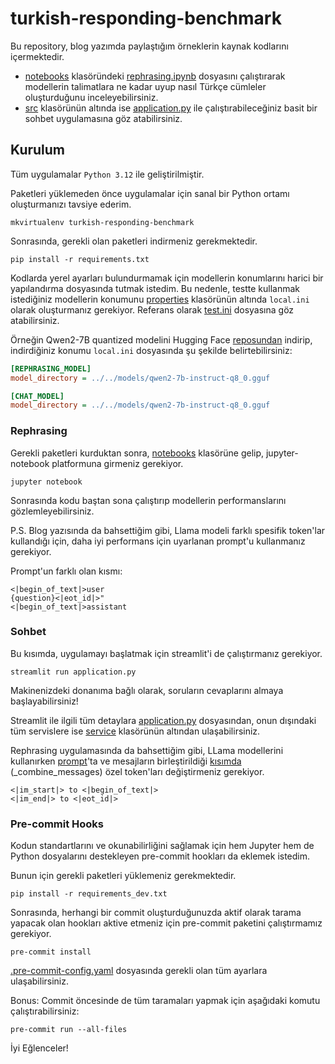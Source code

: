 # turkish-responding-benchmark

Bu repository, blog yazımda paylaştığım örneklerin kaynak kodlarını içermektedir.
- [notebooks](notebooks) klasöründeki [rephrasing.ipynb](notebooks/rephrasing.ipynb) dosyasını çalıştırarak modellerin talimatlara ne kadar uyup nasıl Türkçe cümleler oluşturduğunu inceleyebilirsiniz.
- [src](src) klasörünün altında ise [application.py](application.py) ile çalıştırabileceğiniz basit bir sohbet uygulamasına göz atabilirsiniz.

## Kurulum

Tüm uygulamalar `Python 3.12` ile geliştirilmiştir.

Paketleri yüklemeden önce uygulamalar için sanal bir Python ortamı oluşturmanızı tavsiye ederim.

```commandline
mkvirtualenv turkish-responding-benchmark
```

Sonrasında, gerekli olan paketleri indirmeniz gerekmektedir.

```commandline
pip install -r requirements.txt
```

Kodlarda yerel ayarları bulundurmamak için modellerin konumlarını harici bir yapılandırma dosyasında tutmak istedim. Bu nedenle, testte kullanmak istediğiniz modellerin konumunu [properties](properties) klasörünün altında `local.ini` olarak oluşturmanız gerekiyor. Referans olarak [test.ini](properties/test.ini) dosyasına göz atabilirsiniz.

Örneğin Qwen2-7B quantized modelini Hugging Face [reposundan](https://huggingface.co/Qwen/Qwen2-7B-Instruct-GGUF) indirip, indirdiğiniz konumu `local.ini` dosyasında şu şekilde belirtebilirsiniz:

```ini
[REPHRASING_MODEL]
model_directory = ../../models/qwen2-7b-instruct-q8_0.gguf

[CHAT_MODEL]
model_directory = ../../models/qwen2-7b-instruct-q8_0.gguf
```

### Rephrasing

Gerekli paketleri kurduktan sonra, [notebooks](notebooks) klasörüne gelip, jupyter-notebook platformuna girmeniz gerekiyor.

```commandline
jupyter notebook
```

Sonrasında kodu baştan sona çalıştırıp modellerin performanslarını gözlemleyebilirsiniz.

P.S. Blog yazısında da bahsettiğim gibi, Llama modeli farklı spesifik token'lar kullandığı için, daha iyi performans için uyarlanan prompt'u kullanmanız gerekiyor.

Prompt'un farklı olan kısmı:
```commandline
<|begin_of_text|>user
{question}<|eot_id|>"
<|begin_of_text|>assistant
```

### Sohbet

Bu kısımda, uygulamayı başlatmak için streamlit'i de çalıştırmanız gerekiyor.

```commandline
streamlit run application.py
```

Makinenizdeki donanıma bağlı olarak, soruların cevaplarını almaya başlayabilirsiniz!

Streamlit ile ilgili tüm detaylara [application.py](application.py) dosyasından, onun dışındaki tüm servislere ise [service](src/service) klasörünün altından ulaşabilirsiniz.

Rephrasing uygulamasında da bahsettiğim gibi, LLama modellerini kullanırken [prompt](src/utils/constant.py)'ta ve mesajların birleştirildiği [kısımda](src/service/chat_service.py) (_combine_messages) özel token'ları değiştirmeniz gerekiyor.

```
<|im_start|> to <|begin_of_text|>
<|im_end|> to <|eot_id|>
```

### Pre-commit Hooks

Kodun standartlarını ve okunabilirliğini sağlamak için hem Jupyter hem de Python dosyalarını destekleyen pre-commit hookları da eklemek istedim.

Bunun için gerekli paketleri yüklemeniz gerekmektedir.

```commandline
pip install -r requirements_dev.txt
```

Sonrasında, herhangi bir commit oluşturduğunuzda aktif olarak tarama yapacak olan hookları aktive etmeniz için pre-commit paketini çalıştırmamız gerekiyor.

```commandline
pre-commit install
```

[.pre-commit-config.yaml](.pre-commit-config.yaml) dosyasında gerekli olan tüm ayarlara ulaşabilirsiniz.

Bonus:
Commit öncesinde de tüm taramaları yapmak için aşağıdaki komutu çalıştırabilirsiniz:

```commandline
pre-commit run --all-files
```

İyi Eğlenceler!